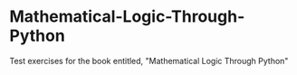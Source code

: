 # Mathematical-Logic-Through-Python
Test exercises for the book entitled, "Mathematical Logic Through Python"
